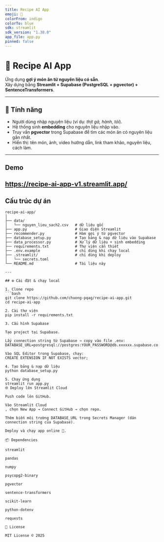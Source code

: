 ```yaml
---
title: Recipe AI App
emoji: 🍲
colorFrom: indigo
colorTo: blue
sdk: streamlit
sdk_version: "1.38.0"
app_file: app.py
pinned: false
---
```

# 🍲 Recipe AI App

Ứng dụng **gợi ý món ăn từ nguyên liệu có sẵn**.  
Xây dựng bằng **Streamlit + Supabase (PostgreSQL + pgvector) + SentenceTransformers**.  

---

## 🚀 Tính năng
- Người dùng nhập nguyên liệu (ví dụ: *thịt gà, hành, tỏi*).  
- Hệ thống sinh **embedding** cho nguyên liệu nhập vào.  
- Truy vấn **pgvector** trong Supabase để tìm các món ăn có nguyên liệu gần nhất.  
- Hiển thị: tên món, ảnh, video hướng dẫn, link tham khảo, nguyên liệu, cách làm.  

---
## Demo
https://recipe-ai-app-v1.streamlit.app/
---

## Cấu trúc dự án

```text
recipe-ai-app/
│
├── data/
│   └── nguyen_lieu_sach2.csv   # dữ liệu gốc
├── app.py                      # Giao diện Streamlit
├── recommender.py              # Hàm gợi ý từ pgvector
├── database_setup.py           # Tạo bảng & nạp dữ liệu vào Supabase
├── data_processor.py           # Xử lý dữ liệu + sinh embedding
├── requirements.txt            # Thư viện cần thiết
├── .env.example                # chỉ dùng khi chạy local
├── .streamlit/                 # chỉ dùng khi deploy
│   └── secrets.toml
└── README.md                   # Tài liệu này

---

## ⚙️ Cài đặt & chạy local

1. Clone repo
```bash
git clone https://github.com/chuong-pqag/recipe-ai-app.git
cd recipe-ai-app

2. Cài thư viện
pip install -r requirements.txt

3. Cấu hình Supabase

Tạo project tại Supabase.

Lấy connection string từ Supabase → copy vào file .env:
DATABASE_URL=postgresql://postgres:YOUR_PASSWORD@db.xxxxxx.supabase.co:5432/postgres

Vào SQL Editor trong Supabase, chạy:
CREATE EXTENSION IF NOT EXISTS vector;

4. Tạo bảng & nạp dữ liệu
python database_setup.py

5. Chạy ứng dụng
streamlit run app.py
🌐 Deploy lên Streamlit Cloud

Push code lên GitHub.

Vào Streamlit Cloud
, chọn New App → Connect GitHub → chọn repo.

Thêm biến môi trường DATABASE_URL trong Secrets Manager (dán connection string của Supabase).

Deploy và chạy app online 🎉.

📦 Dependencies

streamlit

pandas

numpy

psycopg2-binary

pgvector

sentence-transformers

scikit-learn

python-dotenv

requests

📜 License

MIT License © 2025